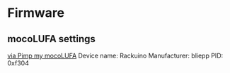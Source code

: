 # Firmware
## mocoLUFA settings
[via Pimp my mocoLUFA](https://moco-lufa-web-client.herokuapp.com/)
Device name: Rackuino
Manufacturer: bliepp
PID: 0xf304

